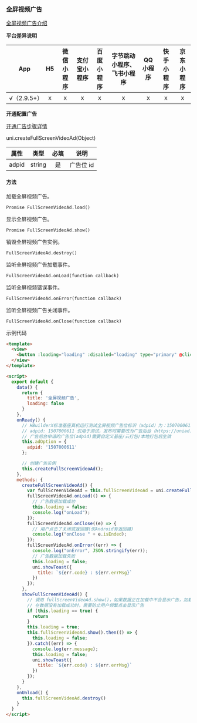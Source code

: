 ### 全屏视频广告

[全屏视频广告介绍](https://uniapp.dcloud.net.cn/component/ad-fullscreen-video.html)

**平台差异说明**

|App|H5|微信小程序|支付宝小程序|百度小程序|字节跳动小程序、飞书小程序|QQ小程序|快手小程序|京东小程序|
|:-:|:-:|:-:|:-:|:-:|:-:|:-:|:-:|:-:|
|√（2.9.5+）|x|x|x|x|x|x|x|x|


**开通配置广告**

[开通广告步骤详情](https://uniapp.dcloud.net.cn/uni-ad.html#start)

uni.createFullScreenVideoAd(Object)

|属性|类型|必填|说明|
|:-:|:-:|:-:|:-:|
|adpid|string|是|广告位 id|


#### 方法

加载全屏视频广告。

`Promise FullScreenVideoAd.load()`


显示全屏视频广告。

`Promise FullScreenVideoAd.show()`


销毁全屏视频广告实例。

`FullScreenVideoAd.destroy()`


监听全屏视频广告加载事件。

`FullScreenVideoAd.onLoad(function callback)`


监听全屏视频错误事件。

`FullScreenVideoAd.onError(function callback)`


监听全屏视频广告关闭事件。

`FullScreenVideoAd.onClose(function callback)`


示例代码
```html
<template>
  <view>
    <button :loading="loading" :disabled="loading" type="primary" @click="showFullScreenVideoAd">显示广告</button>
  </view>
</template>

<script>
  export default {
    data() {
      return {
        title: '全屏视频广告',
        loading: false
      }
    },
    onReady() {
      // HBuilderX标准基座真机运行测试全屏视频广告位标识（adpid）为：1507000611
      // adpid: 1507000611 仅用于测试，发布时需要改为广告后台（https://uniad.dcloud.net.cn/）申请的 adpid
      // 广告后台申请的广告位(adpid)需要自定义基座/云打包/本地打包后生效
      this.adOption = {
        adpid: '1507000611'
      };

      // 创建广告实例
      this.createFullScreenVideoAd();
    },
    methods: {
      createFullScreenVideoAd() {
        var fullScreenVideoAd = this.fullScreenVideoAd = uni.createFullScreenVideoAd(this.adOption);
        fullScreenVideoAd.onLoad(() => {
          // 广告数据加载成功
          this.loading = false;
          console.log("onLoad");
        });
        fullScreenVideoAd.onClose((e) => {
          // 用户点击了关闭或返回键(仅Android有返回键)
          console.log("onClose " + e.isEnded);
        });
        fullScreenVideoAd.onError((err) => {
          console.log("onError", JSON.stringify(err));
          // 广告数据加载失败
          this.loading = false;
          uni.showToast({
            title: `${err.code} : ${err.errMsg}`
          })
        });
      },
      showFullScreenVideoAd() {
        // 调用 fullScreenVideoAd.show()，如果数据正在加载中不会显示广告，加载成功后才显示
        // 在数据没有加载成功时，需要防止用户频繁点击显示广告
        if (this.loading == true) {
          return
        }
        this.loading = true;
        this.fullScreenVideoAd.show().then(() => {
          this.loading = false;
        }).catch((err) => {
          console.log(err.message);
          this.loading = false;
          uni.showToast({
            title: `${err.code} : ${err.errMsg}`
          })
        });
      }
    },
    onUnload() {
      this.fullScreenVideoAd.destroy()
    }
  }
</script>

```

